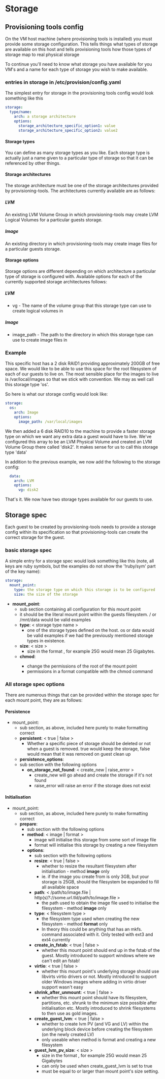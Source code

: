 # Storage
## Provisioning tools config
On the VM host machine (where provisioning tools is installed) you must provide some storage configuration. This tells things what types of storage are available on this host and tells provisioning tools how those types of storage map to real physical storage

To continue you'll need to know what storage you have available for you VM's and a name for each type of storage you wish to make available.

### entries in storage in /etc/provision/config.yaml
The simplest entry for storage in the provisioning tools config would look something like this
```yaml
storage:
  type/name:
    arch: a storage architecture
    options:
      storage_architecture_specific_option1: value
      storage_architecture_specific_option2: value2
```
#### Storage types
You can define as many storage types as you like. Each storage type is actually just a name given to a particular type of storage so that it can be referenced by other things.

#### Storage architectures
The storage architecture must be one of the storage architectures provided by provisioning-tools. The architectures currently available are as follows:
##### LVM
An existing LVM Volume Group in which provisioning-tools may create LVM Logical Volumes for a particular guests storage.
##### Image
An existing directory in which provisioning-tools may create image files for a particular guests storage.

#### Storage options
Storage options are different depending on which architecture a particular type of storage is configured with. Available options for each of the currently supported storage architectures follows:
##### LVM
  - vg - The name of the volume group that this storage type can use to create logical volumes in
##### Image
  - image_path - The path to the directory in which this storage type can use to create image files in

### Example
This specific host has a 2 disk RAID1 providing approximately 200GB of free space. We would like to be able to use this space for the root filesystem of each of our guests to live on. The most sensible place for the images to live is /var/local/images so that we stick with convention. We may as well call this storage type 'os'.

So here is what our storage config would look like:
```yaml
storage:
  os:
    arch: Image
    options:
      image_path: /var/local/images
```
We then added a 6 disk RAID10 to the machine to provide a faster storage type on which we want any extra data a guest would have to live. We've configured this array to be an LVM Physical Volume and created an LVM Volume Group there called 'disk2'. It makes sense for us to call this storage type 'data'

In addition to the previous example, we now add the following to the storage config:
```yaml
  data:
    arch: LVM
    options:
      vg: disk2
```
That's it. We now have two storage types available for our guests to use.


## Storage spec
Each guest to be created by provisioning-tools needs to provide a storage config within its specification so that provisioning-tools can create the correct storage for the guest.

### basic storage spec
A simple entry for a storage spec would look something like this (note, all keys are ruby symbols, but the examples do not show the '!ruby/sym' part of the key name):
```yaml
storage:
  mount_point:
    type: the storage type on which this storage is to be configured
    size: the size of the storage
```

  - **mount_point**:
    - sub section containing all configuration for this mount point
    - it should be the literal mount point within the guests filesystem. / or /mnt/data would be valid examples
    - **type**: < storage type name >
      - one of the storage types defined on the host. os or data would be valid examples if we had the previously mentioned storage types in existence.
    - **size**: < size >
      - size in the format <number><units>, for example 25G would mean 25 Gigabytes.
    - **chmod**: <permissions>
      - change the permissions of the root of the mount point
      - permissions in a format compatible with the chmod command

### All storage spec options
There are numerous things that can be provided within the storage spec for each mount point, they are as follows:
#### Persistence
  - mount_point:
    - sub section, as above, included here purely to make formatting correct
    - **persistent**: < true | false >
      - Whether a specific piece of storage should be deleted or not when a guest is removed. true would keep the storage, false would mean that it was removed on guest clean up
    - **persistence_options**:
     - sub section with the following options
       - **on_storage_not_found**: < create_new | raise_error >
         - create_new will go ahead and create the storage if it's not found
         - raise_error will raise an error if the storage does not exist
#### Initialisation
  - mount_point:
    - sub section, as above, included here purely to make formatting correct
    - **prepare**:
      - sub section with the following options
      - **method**: < image | format >
        - image will initialise this storage from some sort of image file
        - format will initialise this storage by creating a new filesystem
      - **options**:
        - sub section with the following options
        - **resize**: < true | false >
          - whether to resize the resultant filesystem after initialisation -  method **image** only
          - ie. if the image you create from is only 3GB, but your storage is 25GB, should the filesystem be expanded to fill all available space
        - **path**: < /path/to/image.file | http(s)?://some.url.tld/path/to/image.file >
          - the path used to obtain the image file used to initialise the filesystem -  method **image** only
        - **type**: < filesystem type >
          - the filesystem type used when creating the new filesystem -  method **format** only
          - In theory this could be anything that has an mkfs.<type> command associated with it. Only tested with ext3 and ext4 currently
        - **create_in_fstab**: < true | false >
          - whether this mount point should end up in the fstab of the guest. Mostly introduced to support windows where we can't edit an fstab!
        - **virtio**: < true | false >
          - whether this mount point's underlying storage should use libvirts virtio drivers or not. Mostly introduced to support older Windows images where adding in virtio driver support wasn't easy
        - **shrink_after_unmount**: < true | false >
          - whether this mount point should have its filesystem, partitions, etc. shrunk to the minimum size possible after initialisation etc. Mostly introduced to shrink filesystems to then use as gold images.
        - **create_guest_lvm**: < true | false >
          - whether to create lvm PV (and VG and LV) within the underlying block device before creating the filesystem (on the newly created LV)
          - only useable when method is format and creating a new filesystem
        - **guest_lvm_pv_size**: < size >
          - size in the format <number><units>, for example 25G would mean 25 Gigabytes
          - can only be used when create_guest_lvm is set to true
          - must be equal to or larger than mount point's size setting.

